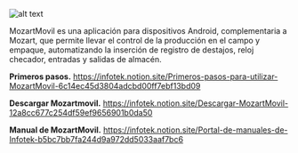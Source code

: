 ![alt text](https://s3.us-west-2.amazonaws.com/secure.notion-static.com/1a5d9054-682a-459f-9b26-c9be0242ef9f/Untitled.png?X-Amz-Algorithm=AWS4-HMAC-SHA256&X-Amz-Content-Sha256=UNSIGNED-PAYLOAD&X-Amz-Credential=AKIAT73L2G45EIPT3X45%2F20220705%2Fus-west-2%2Fs3%2Faws4_request&X-Amz-Date=20220705T203040Z&X-Amz-Expires=86400&X-Amz-Signature=fb3208d263f6df068edbafd64a64d2fcaef45a471e88ab72ce9c1814d552ebbd&X-Amz-SignedHeaders=host&response-content-disposition=filename%20%3D%22Untitled.png%22&x-id=GetObject)

MozartMovil es una aplicación para dispositivos Android, complementaria a Mozart, que permite llevar el control de la producción en el campo y empaque, automatizando la inserción de registro de destajos, reloj checador, entradas y salidas de almacén.

**Primeros pasos.** 
  https://infotek.notion.site/Primeros-pasos-para-utilizar-MozartMovil-6c14ec45d3804adcbd00ff7ebf13bd09

**Descargar Mozartmovil.**
  https://infotek.notion.site/Descargar-MozartMovil-12a8cc677c254df59ef9656901b0da50

**Manual de MozartMovil.**
  https://infotek.notion.site/Portal-de-manuales-de-Infotek-b5bc7bb7fa244d9a972dd5033aaf7bc6
